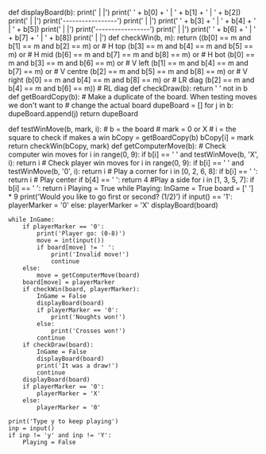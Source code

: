 def displayBoard(b):
    print('     |     |')
    print('  ' + b[0] + '  |  ' + b[1] + '  |  ' + b[2])
    print('     |     |')
    print('-----------------')
    print('     |     |')
    print('  ' + b[3] + '  |  ' + b[4] + '  |  ' + b[5])
    print('     |     |')
    print('-----------------')
    print('     |     |')
    print('  ' + b[6] + '  |  ' + b[7] + '  |  ' + b[8])
    print('     |     |')
def checkWin(b, m):
    return ((b[0] == m and b[1] == m and b[2] == m) or  # H top
            (b[3] == m and b[4] == m and b[5] == m) or  # H mid
            (b[6] == m and b[7] == m and b[8] == m) or  # H bot
            (b[0] == m and b[3] == m and b[6] == m) or  # V left
            (b[1] == m and b[4] == m and b[7] == m) or  # V centre
            (b[2] == m and b[5] == m and b[8] == m) or  # V right
            (b[0] == m and b[4] == m and b[8] == m) or  # LR diag
            (b[2] == m and b[4] == m and b[6] == m))  # RL diag
def checkDraw(b):
    return ' ' not in b
def getBoardCopy(b):
    # Make a duplicate of the board. When testing moves we don't want to
    # change the actual board
    dupeBoard = []
    for j in b:
        dupeBoard.append(j)
    return dupeBoard

def testWinMove(b, mark, i):
    # b = the board
    # mark = 0 or X
    # i = the square to check if makes a win
    bCopy = getBoardCopy(b)
    bCopy[i] = mark
    return checkWin(bCopy, mark)
def getComputerMove(b):
    # Check computer win moves
    for i in range(0, 9):
        if b[i] == ' ' and testWinMove(b, 'X', i):
            return i
    # Check player win moves
    for i in range(0, 9):
        if b[i] == ' ' and testWinMove(b, '0', i):
            return i
    # Play a corner
    for i in [0, 2, 6, 8]:
        if b[i] == ' ':
            return i
    # Play center
    if b[4] == ' ':
        return 4
    #Play a side
    for i in [1, 3, 5, 7]:
        if b[i] == ' ':
            return i
Playing = True
while Playing:
    InGame = True
    board = [' '] * 9
    print('Would you like to go first or second? (1/2)')
    if input() == '1':
        playerMarker = '0'
    else:
        playerMarker = 'X'
    displayBoard(board)

    while InGame:
        if playerMarker == '0':
            print('Player go: (0-8)')
            move = int(input())
            if board[move] != ' ':
                print('Invalid move!')
                continue
        else:
            move = getComputerMove(board)
        board[move] = playerMarker
        if checkWin(board, playerMarker):
            InGame = False
            displayBoard(board)
            if playerMarker == '0':
                print('Noughts won!')
            else:
                print('Crosses won!')
            continue
        if checkDraw(board):
            InGame = False
            displayBoard(board)
            print('It was a draw!')
            continue
        displayBoard(board)
        if playerMarker == '0':
            playerMarker = 'X'
        else:
            playerMarker = '0'

    print('Type y to keep playing')
    inp = input()
    if inp != 'y' and inp != 'Y':
        Playing = False

